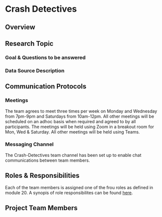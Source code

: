 # Crash Detectives

## Overview

## Research Topic 

### Goal & Questions to be answered

### Data Source Description


## Communication Protocols

### Meetings

The team agrees to meet three times per week on Monday and Wednesday from 7pm-9pm and Saturdays from 10am-12pm.  All other meetings will be scheduled on an adhoc basis when required and agreed to by all participants.  The meetings will be held using Zoom in a breakout room for Mon, Wed & Saturday.  All other meetings will be held using Teams.

### Messaging Channel

The Crash-Detectives team channel has been set up to enable chat communications between team members.

## Roles & Responsibilities
Each of the team members is assigned one of the frou roles as defined in module 20.  A synopis of role responsibilites can be found [here](https://github.com/barharding/Crash-Detectives/blob/main/images/roles_responsibilities.png).

## Project Team Members
